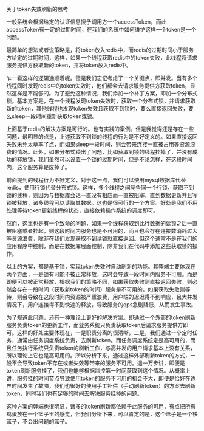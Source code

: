 关于token失效刷新的思考

一般系统会根据给定的认证信息授予调用方一个accessToken，而此accessToken有一定的过期时间，在我们的系统中如何维护这样一个token是一个问题。

最简单的想法或者说策略是，将token放入redis中，而redis的过期时间小于服务方给定的过期时间，这样，如果一个线程获取redis中的token失败，此线程将请求服务提供方获取新的token，并将token放入redis中。

乍一看这样的逻辑通顺着呢。但是我们忘记考虑了一个关键点，即并发。当有多个线程同时发现redis中的token失效时，他们都会去请求服务提供方获取token，显然这样是不能够的。为了避免这种情况，我们添加一个补丁方案，即加一个分布式锁。基本方案是，在一个线程发现token失效时，获取一个分布式锁，并请求获取新的token，其他线程也发现token失效且获取不到锁时，要么直接返回失败，要么sleep一段时间重新获取token或锁。

上面基于redis的解决方案是可行的。也有实践的案例。但是我觉得还是存在一些问题，最明显的点是，上述获取不到锁的线程的行为是不好定义的。如果直接返回失败未免太草率了点，而如果sleep一段时间，则会带来连接一直被占用等资源浪费的情况。此外，如果分布式锁出了问题，比如获取到锁的线程挂掉了，并没有成功的释放锁，我们虽然可以设置一个锁的过期时间，但是不论怎样，在这段时间内，这个服务算是废掉了。

前面提到的线程行为不好定义，对于这一点，我们可以使用mysql数据库代替redis，使用行锁代替分布式锁。这样，多个线程之间竞争同一个行锁，获取不到锁的线程，则因为与数据库会话一直没有相应而一直被阻塞，直到数据更新并且写锁被释放，诸多线程可以读取其数据。这也是很可行的一个方案。好处是我们不用处理等待token更新线程的状态，直接依赖操作系统的调度即可。

然而，这里也是有一个致命的问题，如果一个线程获取到此行数据的读锁之后一直被阻塞或者挂起，则这段时间内服务也是不可用的，而且也会存在连接数消耗过大等资源浪费，除非在我们发现获取不到读锁就直接返回。但这个通常不是在我们的应用程序中控制，而是在数据库层面控制，除非我们在代码中添加这些获取锁的操作。

以上的方案，都是基于锁，实现token失效时自动刷新的功能。其弊端主要体现在两个方面，一是锁有可能不被正常释放，这时会导致一段时间内服务不可用。而是即便可以被正常释放，根据我们的策略不同，如果获取失败则直接返回失败，则必然会存在一段时间（获取新token的时间）服务是不可用的，如果获取失败则等待，则会导致在这段时间内资源被严重浪费，用户端的迟迟得不到响应，且大并发情况下，用户连接得不到快速的释放，导致服务的qps急剧降低，从而发生事故。

为了规避此问题，还有一种理论上更好的解决方案。即通过一个外部的token刷新服务负责token的更新工作，而业务系统只负责获取token后请求服务提供方即可。这样的好处主要体现在，一是职责分离的很清晰，二是，我们通过一个定时任务，通常由任务调度系统负责，去刷新token。而任务调度系统定是高可用的，而且任务执行系统只负责token的刷新工作，与高并发的用户请求基本上没有关系，所以理论上它也是高可用的。所以分析下来，通过这样外部刷新token的方式，一般不会导致token不存在或者失效等带来的服务不可用。退一万步讲，即便是token刷新服务挂了，我们也能够根据监控第一时间获取到这个情况。从概率上讲，服务挂的时间节点导致使用token的服务不可用的机会不大，即便是恰好在边界时间发生了故障，我们也很好的使用手工补偿（手动刷新token）的方案去刷新token，同时我们也有足够的时间去解决服务挂掉的问题。

这种方案的弊端也很明显，诸多的token刷新都依赖于此服务的可用，有点把所有鸡蛋放在一个篮子里的感觉，但我们分析下来，可以肯定的是，这个篮子是一个铁篮子，不会出问题的篮子。

